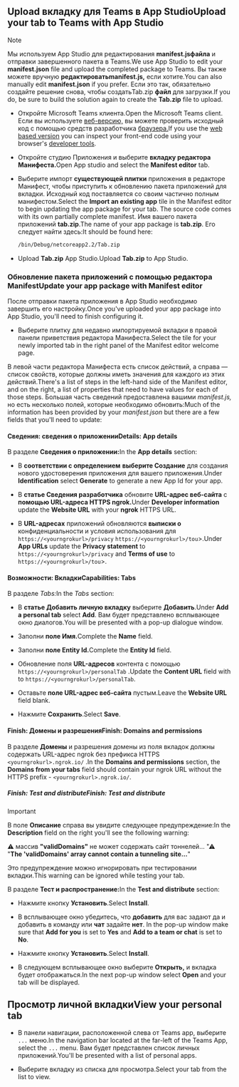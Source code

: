 ## <a name="upload-your-tab-to-teams-with-app-studio"></a><span data-ttu-id="3a731-101">Upload вкладку для Teams в App Studio</span><span class="sxs-lookup"><span data-stu-id="3a731-101">Upload your tab to Teams with App Studio</span></span>

>[!NOTE]
> <span data-ttu-id="3a731-102">Мы используем App Studio для редактирования **manifest.jsфайла** и отправки завершенного пакета в Teams.</span><span class="sxs-lookup"><span data-stu-id="3a731-102">We use App Studio to edit your **manifest.json** file and upload the completed package to Teams.</span></span> <span data-ttu-id="3a731-103">Вы также можете вручную **редактироватьmanifest.js,** если хотите.</span><span class="sxs-lookup"><span data-stu-id="3a731-103">You can also manually edit **manifest.json** if you prefer.</span></span> <span data-ttu-id="3a731-104">Если это так, обязательно создайте решение снова, чтобы создатьTab.zip **файл** для загрузки.</span><span class="sxs-lookup"><span data-stu-id="3a731-104">If you do, be sure to build the solution again to create the **Tab.zip** file to upload.</span></span>

- <span data-ttu-id="3a731-105">Откройте Microsoft Teams клиента.</span><span class="sxs-lookup"><span data-stu-id="3a731-105">Open the Microsoft Teams client.</span></span> <span data-ttu-id="3a731-106">Если вы используете [веб-версию,](https://teams.microsoft.com) вы можете проверить исходный код с помощью средств разработчика [браузера.](~/tabs/how-to/developer-tools.md)</span><span class="sxs-lookup"><span data-stu-id="3a731-106">If you use the [web based version](https://teams.microsoft.com) you can inspect your front-end code using your browser's [developer tools](~/tabs/how-to/developer-tools.md).</span></span>

- <span data-ttu-id="3a731-107">Откройте студию Приложения и выберите **вкладку редактора Манифеста.**</span><span class="sxs-lookup"><span data-stu-id="3a731-107">Open App studio and select the **Manifest editor** tab.</span></span>

- <span data-ttu-id="3a731-108">Выберите импорт **существующей плитки** приложения в редакторе Манифест, чтобы приступить к обновлению пакета приложений для вкладки. Исходный код поставляется со своим частично полным манифестом.</span><span class="sxs-lookup"><span data-stu-id="3a731-108">Select the **Import an existing app** tile in the Manifest editor to begin updating the app package for your tab. The source code comes with its own partially complete manifest.</span></span> <span data-ttu-id="3a731-109">Имя вашего пакета приложений **tab.zip**.</span><span class="sxs-lookup"><span data-stu-id="3a731-109">The name of your app package is **tab.zip**.</span></span> <span data-ttu-id="3a731-110">Его следует найти здесь:</span><span class="sxs-lookup"><span data-stu-id="3a731-110">It should be found here:</span></span>

    ```bash
    /bin/Debug/netcoreapp2.2/Tab.zip
    ```

- <span data-ttu-id="3a731-111">Upload **Tab.zip** App Studio.</span><span class="sxs-lookup"><span data-stu-id="3a731-111">Upload **Tab.zip** to App Studio.</span></span>

### <a name="update-your-app-package-with-manifest-editor"></a><span data-ttu-id="3a731-112">Обновление пакета приложений с помощью редактора Manifest</span><span class="sxs-lookup"><span data-stu-id="3a731-112">Update your app package with Manifest editor</span></span>

<span data-ttu-id="3a731-113">После отправки пакета приложения в App Studio необходимо завершить его настройку.</span><span class="sxs-lookup"><span data-stu-id="3a731-113">Once you've uploaded your app package into App Studio, you'll need to finish configuring it.</span></span>

- <span data-ttu-id="3a731-114">Выберите плитку для недавно импортируемой вкладки в правой панели приветствия редактора Манифеста.</span><span class="sxs-lookup"><span data-stu-id="3a731-114">Select the tile for your newly imported tab in the right panel of the Manifest editor welcome page.</span></span>

<span data-ttu-id="3a731-115">В левой части редактора Манифеста есть список действий, а справа — список свойств, которые должны иметь значения для каждого из этих действий.</span><span class="sxs-lookup"><span data-stu-id="3a731-115">There's a list of steps in the left-hand side of the Manifest editor, and on the right, a list of properties that need to have values for each of those steps.</span></span> <span data-ttu-id="3a731-116">Большая часть сведений предоставлена вашими *manifest.js,* но есть несколько полей, которые необходимо обновить:</span><span class="sxs-lookup"><span data-stu-id="3a731-116">Much of the information has been provided by your *manifest.json* but there are a few fields that you'll need to update:</span></span>

#### <a name="details-app-details"></a><span data-ttu-id="3a731-117">Сведения: сведения о приложении</span><span class="sxs-lookup"><span data-stu-id="3a731-117">Details: App details</span></span>

<span data-ttu-id="3a731-118">В разделе **Сведения о приложении:**</span><span class="sxs-lookup"><span data-stu-id="3a731-118">In the **App details** section:</span></span>

- <span data-ttu-id="3a731-119">В **соответствии с определением** **выберите Создание** для создания нового удостоверения приложения для вашего приложения.</span><span class="sxs-lookup"><span data-stu-id="3a731-119">Under **Identification** select **Generate** to generate a new App Id for your app.</span></span>

- <span data-ttu-id="3a731-120">В **статье Сведения разработчика** обновите **URL-адрес веб-сайта** с **помощью URL-адреса HTTPS ngrok.**</span><span class="sxs-lookup"><span data-stu-id="3a731-120">Under **Developer information** update the **Website URL** with your **ngrok** HTTPS URL.</span></span>

- <span data-ttu-id="3a731-121">В **URL-адресах** приложений обновляются **выписки о** конфиденциальности и условия использования для `https://<yourngrokurl>/privacy`  `https://<yourngrokurl>/tou`>.</span><span class="sxs-lookup"><span data-stu-id="3a731-121">Under **App URLs** update the **Privacy statement** to `https://<yourngrokurl>/privacy` and **Terms of use** to `https://<yourngrokurl>/tou`>.</span></span>

#### <a name="capabilities-tabs"></a><span data-ttu-id="3a731-122">Возможности: Вкладки</span><span class="sxs-lookup"><span data-stu-id="3a731-122">Capabilities: Tabs</span></span>

<span data-ttu-id="3a731-123">В разделе *Tabs:*</span><span class="sxs-lookup"><span data-stu-id="3a731-123">In the *Tabs* section:</span></span>

- <span data-ttu-id="3a731-124">В **статье Добавить личную вкладку** выберите **Добавить**.</span><span class="sxs-lookup"><span data-stu-id="3a731-124">Under **Add a personal tab** select **Add**.</span></span> <span data-ttu-id="3a731-125">Вам будет представлено всплывающее окно диалогов.</span><span class="sxs-lookup"><span data-stu-id="3a731-125">You will be presented with a pop-up dialogue window.</span></span>

- <span data-ttu-id="3a731-126">Заполни **поле Имя.**</span><span class="sxs-lookup"><span data-stu-id="3a731-126">Complete the **Name** field.</span></span>

- <span data-ttu-id="3a731-127">Заполни **поле Entity Id.**</span><span class="sxs-lookup"><span data-stu-id="3a731-127">Complete the **Entity Id** field.</span></span>

- <span data-ttu-id="3a731-128">Обновление поля **URL-адресов** контента с помощью `https://<yourngrokurl>/personalTab` .</span><span class="sxs-lookup"><span data-stu-id="3a731-128">Update the **Content URL** field with to `https://<yourngrokurl>/personalTab`.</span></span>

- <span data-ttu-id="3a731-129">Оставьте **поле URL-адрес веб-сайта** пустым.</span><span class="sxs-lookup"><span data-stu-id="3a731-129">Leave the **Website URL** field blank.</span></span>

- <span data-ttu-id="3a731-130">Нажмите **Сохранить**.</span><span class="sxs-lookup"><span data-stu-id="3a731-130">Select **Save**.</span></span>

#### <a name="finish-domains-and-permissions"></a><span data-ttu-id="3a731-131">Finish: Домены и разрешения</span><span class="sxs-lookup"><span data-stu-id="3a731-131">Finish: Domains and permissions</span></span>

<span data-ttu-id="3a731-132">В разделе **Домены** и разрешения  домены из поля вкладок должны содержать URL-адрес ngrok без префикса HTTPS `<yourngrokurl>.ngrok.io/` .</span><span class="sxs-lookup"><span data-stu-id="3a731-132">In the **Domains and permissions** section, the **Domains from your tabs** field should contain your ngrok URL without the HTTPS prefix - `<yourngrokurl>.ngrok.io/`.</span></span>

##### <a name="finish-test-and-distribute"></a><span data-ttu-id="3a731-133">Finish: Test and distribute</span><span class="sxs-lookup"><span data-stu-id="3a731-133">Finish: Test and distribute</span></span>

>[!IMPORTANT]
><span data-ttu-id="3a731-134">В поле **Описание** справа вы увидите следующее предупреждение:</span><span class="sxs-lookup"><span data-stu-id="3a731-134">In the **Description** field on the right you'll see the following warning:</span></span>
>
><span data-ttu-id="3a731-135">&#9888; массив **"validDomains"** не может содержать сайт тоннелей... "</span><span class="sxs-lookup"><span data-stu-id="3a731-135">&#9888; "**The 'validDomains' array cannot contain a tunneling site...**"</span></span>
>
><span data-ttu-id="3a731-136">Это предупреждение можно игнорировать при тестировании вкладки.</span><span class="sxs-lookup"><span data-stu-id="3a731-136">This warning can be ignored while testing your tab.</span></span>

<span data-ttu-id="3a731-137">В разделе **Тест и распространение:**</span><span class="sxs-lookup"><span data-stu-id="3a731-137">In the **Test and distribute** section:</span></span>

- <span data-ttu-id="3a731-138">Нажмите кнопку **Установить**.</span><span class="sxs-lookup"><span data-stu-id="3a731-138">Select **Install**.</span></span>

- <span data-ttu-id="3a731-139">В всплывающее окно убедитесь, что **добавить** для вас задают да и добавить в команду или **чат** задайте **нет**. </span><span class="sxs-lookup"><span data-stu-id="3a731-139">In the pop-up window make sure that **Add for you** is set to **Yes** and **Add to a team or chat** is set to **No**.</span></span>

- <span data-ttu-id="3a731-140">Нажмите кнопку **Установить**.</span><span class="sxs-lookup"><span data-stu-id="3a731-140">Select **Install**.</span></span>

- <span data-ttu-id="3a731-141">В следующем всплывающее окно выберите **Открыть,** и вкладка будет отображаться.</span><span class="sxs-lookup"><span data-stu-id="3a731-141">In the next pop-up window select **Open** and your tab will be displayed.</span></span>

## <a name="view-your-personal-tab"></a><span data-ttu-id="3a731-142">Просмотр личной вкладки</span><span class="sxs-lookup"><span data-stu-id="3a731-142">View your personal tab</span></span>

- <span data-ttu-id="3a731-143">В панели навигации, расположенной слева от Teams app, выберите `...` меню.</span><span class="sxs-lookup"><span data-stu-id="3a731-143">In the navigation bar located at the far-left of the Teams App, select the `...` menu.</span></span> <span data-ttu-id="3a731-144">Вам будет представлен список личных приложений.</span><span class="sxs-lookup"><span data-stu-id="3a731-144">You'll be presented with a list of personal apps.</span></span>

- <span data-ttu-id="3a731-145">Выберите вкладку из списка для просмотра.</span><span class="sxs-lookup"><span data-stu-id="3a731-145">Select your tab from the list to view.</span></span>
